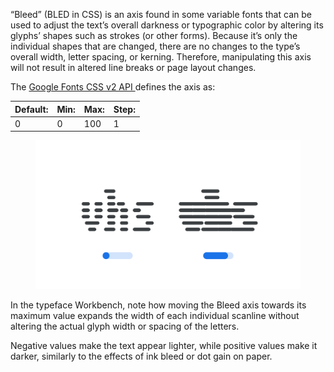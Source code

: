 
“Bleed” (BLED in CSS) is an axis found in some variable fonts that can be used to adjust the text’s overall darkness or typographic color by altering its glyphs’ shapes such as strokes (or other forms). Because it’s only the individual shapes that are changed, there are no changes to the type’s overall width, letter spacing, or kerning. Therefore, manipulating this axis will not result in altered line breaks or page layout changes.

The [Google Fonts CSS v2 API ](https://developers.google.com/fonts/docs/css2) defines the axis as:

| Default: | Min: | Max: | Step: |
| --- | --- | --- | --- |
| 0 | 0 | 100 | 1 |

<figure>

![An image showing two type specimens, each with an axis slider underneath. The specimen on the left shows the effects of the axis’ lowest value. The specimen on the right shows the effects of the axis’ highest value.](images/thumbnail.svg)

</figure>

<figcaption>In the typeface Workbench, note how moving the Bleed axis towards its maximum value expands the width of each individual scanline without altering the actual glyph width or spacing of the letters.</figcaption>

Negative values make the text appear lighter, while positive values make it darker, similarly to the effects of ink bleed or dot gain on paper.